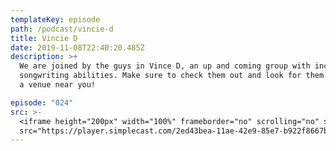```yaml
---
templateKey: episode
path: /podcast/vincie-d
title: Vincie D
date: 2019-11-08T22:40:20.485Z
description: >+
  We are joined by the guys in Vince D, an up and coming group with incredible
  songwriting abilities. Make sure to check them out and look for them coming to
  a venue near you!

episode: "024"
src: >-
  <iframe height="200px" width="100%" frameborder="no" scrolling="no" seamless
  src="https://player.simplecast.com/2ed43bea-11ae-42e9-85e7-b922f8667b4e?dark=false"></iframe>
---
```

